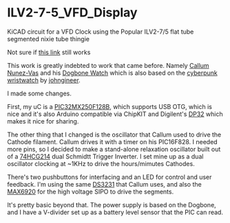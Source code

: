 # ILV2-7-5_VFD_Display
KiCAD circuit for a VFD Clock using the Popular ILV2-7/5 flat tube segmented nixie tube thingie

Not sure if [this link](https://www.ebay.com/itm/Lot-of-20-IVL2-7-5-IVL-VFD-DIGIT-CLOCK-DISPLAY-TUBE-GREEN-Tube-New-FREE-SHIPPING/252890205246?_trkparms=aid%3D222007%26algo%3DSIM.MBE%26ao%3D2%26asc%3D41375%26meid%3Dbe2e339f0da54301a07820f89799816e%26pid%3D100623%26rk%3D3%26rkt%3D6%26sd%3D192058830857&_trksid=p2047675.c100623.m-1) still works

This work is greatly indebted to work that came before. Namely
[Callum Nunez-Vas](https://callumnunesvaz.wordpress.com/) and his [Dogbone Watch](https://callumnunesvaz.wordpress.com/portfolio/dogbonevfd/) which is also based on the [cyberpunk wristwatch](http://www.johngineer.com/blog/?p=1595) by [johngineer](http://www.johngineer.com/blog/).

I made some changes.

First, my uC is a [PIC32MX250F128B](http://www.microchip.com/wwwproducts/en/PIC32MX250F128B), which supports USB OTG, which is nice and it's also Arduino compatible via ChipKIT and Digilent's [DP32](http://chipkit.net/wiki/index.php?title=ChipKIT_DP32) which makes it nice for sharing.

The other thing that I changed is the oscillator that Callum used to drive the Cathode filament. Callum drives it with a timer on his PIC16F828. I needed more pins, so I decided to make a stand-alone relaxation oscillator built out of a [74HCG214](https://www.mouser.com/ProductDetail/Nexperia/74HC2G14GV125/?qs=sGAEpiMZZMutVWjHE%2fYQwzJv2zzn7Nf7cpkcMgkB%2fH8%3d) dual Schmidtt Trigger Inverter. I set mine up as a dual oscillator clocking at ~1KHz to drive the hours/mimutes Cathodes. 

There's two pushbuttons for interfacing and an LED for control and user feedback. I'm using the same [DS3231](https://www.maximintegrated.com/en/products/digital/real-time-clocks/DS3231.html) that Callum uses, and also the [MAX6920](https://www.maximintegrated.com/en/products/power/display-power-control/MAX6920.html) for the high voltage SIPO to drive the segments.

It's pretty basic beyond that. The power supply is based on the Dogbone, and I have a V-divider set up as a battery level sensor that the PIC can read. 

